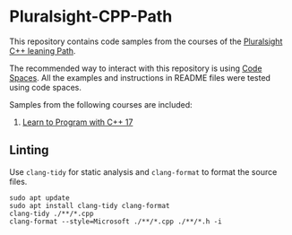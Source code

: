 # Pluralsight-CPP-Path

This repository contains code samples from the courses of the [Pluralsight C++ leaning Path](https://www.pluralsight.com/paths/c-plus-plus).

The recommended way to interact with this repository is using [Code Spaces](https://github.com/codespaces). All the examples and instructions in README files were tested using code spaces. 

Samples from the following courses are included:
1. [Learn to Program with C++ 17](https://www.pluralsight.com/courses/learn-program-cplusplus)

## Linting
Use `clang-tidy` for static analysis and `clang-format` to format the source files.
```
sudo apt update
sudo apt install clang-tidy clang-format
clang-tidy ./**/*.cpp
clang-format --style=Microsoft ./**/*.cpp ./**/*.h -i
```

